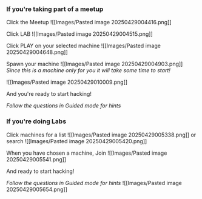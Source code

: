 
### If you're taking part of a meetup

Click the Meetup
![[Images/Pasted image 20250429004416.png]]

Click LAB
![[Images/Pasted image 20250429004515.png]]

Click PLAY on your selected machine
![[Images/Pasted image 20250429004648.png]]

Spawn your machine
![[Images/Pasted image 20250429004903.png]]
*Since this is a machine only for you it will take some time to start!*

![[Images/Pasted image 20250429010009.png]]

And you're ready to start hacking!

*Follow the questions in Guided mode for hints*

### If you're doing Labs

Click machines for a list
![[Images/Pasted image 20250429005338.png]]
or search
![[Images/Pasted image 20250429005420.png]]

When you have chosen a machine, Join
![[Images/Pasted image 20250429005541.png]]

And ready to start hacking!

*Follow the questions in Guided mode for hints*
![[Images/Pasted image 20250429005654.png]]

